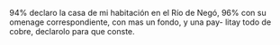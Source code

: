 94% declaro la casa de mi habitación en el Río de Negó, 96% con su omenage correspondiente, con mas un fondo, y una pay- litay todo de cobre, declarolo para que conste.